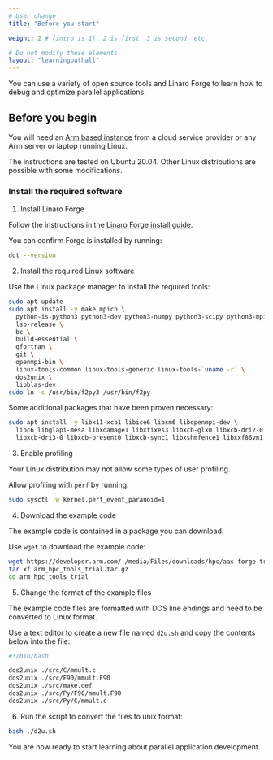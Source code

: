 ```yaml
---
# User change
title: "Before you start"

weight: 2 # (intro is 1), 2 is first, 3 is second, etc.

# Do not modify these elements
layout: "learningpathall"
---
```

You can use a variety of open source tools and Linaro Forge to learn how to debug and optimize parallel applications.

## Before you begin

You will need an [Arm based instance](/learning-paths/servers-and-cloud-computing/csp/) from a cloud service provider or any Arm server or laptop running Linux.

The instructions are tested on Ubuntu 20.04. Other Linux distributions are possible with some modifications.

### Install the required software

1. Install Linaro Forge 

Follow the instructions in the [Linaro Forge install guide](/install-guides/forge/).

You can confirm Forge is installed by running:

```bash
ddt --version
```

2. Install the required Linux software

Use the Linux package manager to install the required tools:

```bash
sudo apt update
sudo apt install -y make mpich \
  python-is-python3 python3-dev python3-numpy python3-scipy python3-mpi4py \
  lsb-release \
  bc \
  build-essential \
  gfortran \
  git \
  openmpi-bin \
  linux-tools-common linux-tools-generic linux-tools-`uname -r` \
  dos2unix \
  libblas-dev
sudo ln -s /usr/bin/f2py3 /usr/bin/f2py
```
Some additional packages that have been proven necessary:

```bash
sudo apt install -y libx11-xcb1 libice6 libsm6 libopenmpi-dev \
  libc6 libglapi-mesa libxdamage1 libxfixes3 libxcb-glx0 libxcb-dri2-0 \
  libxcb-dri3-0 libxcb-present0 libxcb-sync1 libxshmfence1 libxxf86vm1 
```

3. Enable profiling

Your Linux distribution may not allow some types of user profiling.

Allow profiling with `perf` by running:

```bash
sudo sysctl -w kernel.perf_event_paranoid=1
```

4. Download the example code

The example code is contained in a package you can download. 

Use `wget` to download the example code:

```bash
wget https://developer.arm.com/-/media/Files/downloads/hpc/aas-forge-trials-package/arm_hpc_tools_trial.tar.gz
tar xf arm_hpc_tools_trial.tar.gz
cd arm_hpc_tools_trial
```

5. Change the format of the example files

The example code files are formatted with DOS line endings and need to be converted to Linux format.

Use a text editor to create a new file named `d2u.sh` and copy the contents below into the file:

```bash
#!/bin/bash

dos2unix ./src/C/mmult.c
dos2unix ./src/F90/mmult.F90
dos2unix ./src/make.def
dos2unix ./src/Py/F90/mmult.F90
dos2unix ./src/Py/C/mmult.c
```

6. Run the script to convert the files to unix format:

```bash
bash ./d2u.sh
```

You are now ready to start learning about parallel application development.
